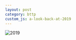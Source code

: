 ```yaml
---
layout: post
category: bttp
custom_js: a-look-back-at-2019
---
```


![2019](https://khjzzm.github.io/assets/image/wakatime/2019.png)